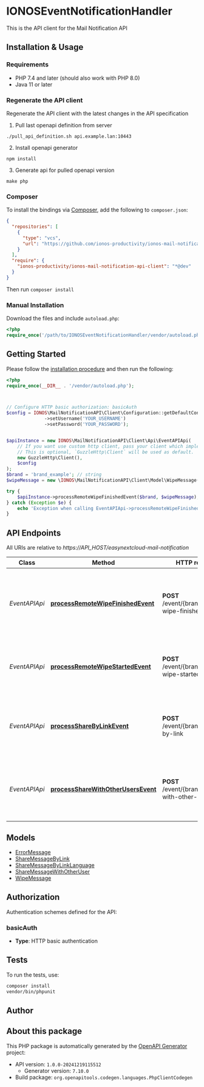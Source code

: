 # IONOSEventNotificationHandler

This is the API client for the Mail Notification API


## Installation & Usage

### Requirements

* PHP 7.4 and later (should also work with PHP 8.0)
* Java 11 or later

### Regenerate the API client

Regenerate the API client with the latest changes in the API specification

1. Pull last openapi definition from server
```shell
./pull_api_definition.sh api.example.lan:10443
```

2. Install openapi generator 
```shell
npm install
```

3. Generate api for pulled openapi version
```shell
make php
```

### Composer

To install the bindings via [Composer](https://getcomposer.org/), add the following to `composer.json`:

```json
{
  "repositories": [
    {
      "type": "vcs",
      "url": "https://github.com/ionos-productivity/ionos-mail-notification-api-client.git"
    }
  ],
  "require": {
    "ionos-productivity/ionos-mail-notification-api-client": "*@dev"
  }
}
```

Then run `composer install`

### Manual Installation

Download the files and include `autoload.php`:

```php
<?php
require_once('/path/to/IONOSEventNotificationHandler/vendor/autoload.php');
```

## Getting Started

Please follow the [installation procedure](#installation--usage) and then run the following:

```php
<?php
require_once(__DIR__ . '/vendor/autoload.php');



// Configure HTTP basic authorization: basicAuth
$config = IONOS\MailNotificationAPI\Client\Configuration::getDefaultConfiguration()
              ->setUsername('YOUR_USERNAME')
              ->setPassword('YOUR_PASSWORD');


$apiInstance = new IONOS\MailNotificationAPI\Client\Api\EventAPIApi(
    // If you want use custom http client, pass your client which implements `GuzzleHttp\ClientInterface`.
    // This is optional, `GuzzleHttp\Client` will be used as default.
    new GuzzleHttp\Client(),
    $config
);
$brand = 'brand_example'; // string
$wipeMessage = new \IONOS\MailNotificationAPI\Client\Model\WipeMessage(); // \IONOS\MailNotificationAPI\Client\Model\WipeMessage

try {
    $apiInstance->processRemoteWipeFinishedEvent($brand, $wipeMessage);
} catch (Exception $e) {
    echo 'Exception when calling EventAPIApi->processRemoteWipeFinishedEvent: ', $e->getMessage(), PHP_EOL;
}

```

## API Endpoints

All URIs are relative to *https://API_HOST/easynextcloud-mail-notification*

Class | Method | HTTP request | Description
------------ | ------------- | ------------- | -------------
*EventAPIApi* | [**processRemoteWipeFinishedEvent**](docs/Api/EventAPIApi.md#processremotewipefinishedevent) | **POST** /event/{brand}/remote-wipe-finished | Nextlcoud user gets informed that a remote wipe for a specific device has finished
*EventAPIApi* | [**processRemoteWipeStartedEvent**](docs/Api/EventAPIApi.md#processremotewipestartedevent) | **POST** /event/{brand}/remote-wipe-started | Nextlcoud user started a remote wipe for a specific device
*EventAPIApi* | [**processShareByLinkEvent**](docs/Api/EventAPIApi.md#processsharebylinkevent) | **POST** /event/{brand}/share-by-link | Nextlcoud user shared a file with other users via list of receiver email addresses
*EventAPIApi* | [**processShareWithOtherUsersEvent**](docs/Api/EventAPIApi.md#processsharewithotherusersevent) | **POST** /event/{brand}/share-with-other-users | Nextlcoud user shared a file with other users via list of receiver user ids in uuid format

## Models

- [ErrorMessage](docs/Model/ErrorMessage.md)
- [ShareMessageByLink](docs/Model/ShareMessageByLink.md)
- [ShareMessageByLinkLanguage](docs/Model/ShareMessageByLinkLanguage.md)
- [ShareMessageWithOtherUser](docs/Model/ShareMessageWithOtherUser.md)
- [WipeMessage](docs/Model/WipeMessage.md)

## Authorization

Authentication schemes defined for the API:
### basicAuth

- **Type**: HTTP basic authentication

## Tests

To run the tests, use:

```bash
composer install
vendor/bin/phpunit
```

## Author



## About this package

This PHP package is automatically generated by the [OpenAPI Generator](https://openapi-generator.tech) project:

- API version: `1.0.0-20241219115512`
    - Generator version: `7.10.0`
- Build package: `org.openapitools.codegen.languages.PhpClientCodegen`
